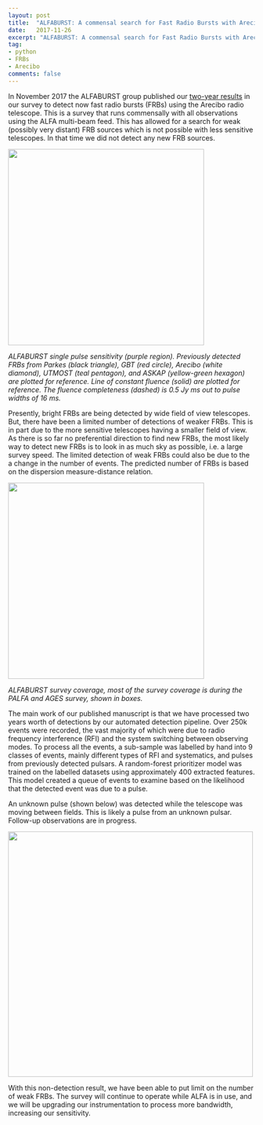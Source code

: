```yaml
---
layout: post
title:  "ALFABURST: A commensal search for Fast Radio Bursts with Arecibo"
date:   2017-11-26
excerpt: "ALFABURST: A commensal search for Fast Radio Bursts with Arecibo"
tag:
- python
- FRBs
- Arecibo
comments: false
---
```


In November 2017 the ALFABURST group published our [two-year results](https://arxiv.org/abs/1710.10806) in our survey to detect now fast radio bursts (FRBs) using the Arecibo radio telescope. This is a survey that runs commensally with all observations using the ALFA multi-beam feed. This has allowed for a search for weak (possibly very distant) FRB sources which is not possible with less sensitive telescopes. In that time we did not detect any new FRB sources.

<img src="https://griffinfoster.github.io/assets/img/ALFABURST/sensitivity_range.png" height="400">

*ALFABURST single pulse sensitivity (purple region). Previously detected FRBs from Parkes (black triangle), GBT (red circle), Arecibo (white diamond), UTMOST (teal pentagon), and ASKAP (yellow-green hexagon) are plotted for reference. Line of constant fluence (solid) are plotted for reference. The fluence completeness (dashed) is 0.5 Jy ms out to pulse widths of 16 ms.*

Presently, bright FRBs are being detected by wide field of view telescopes. But, there have been a limited number of detections of weaker FRBs. This is in part due to the more sensitive telescopes having a smaller field of view. As there is so far no preferential direction to find new FRBs, the most likely way to detect new FRBs is to look in as much sky as possible, i.e. a large survey speed. The limited detection of weak FRBs could also be due to the a change in the number of events. The predicted number of FRBs is based on the dispersion measure-distance relation.

<img src="https://griffinfoster.github.io/assets/img/ALFABURST/cartview_sky_coverage.png" height="400">

*ALFABURST survey coverage, most of the survey coverage is during the PALFA and AGES survey, shown in boxes.*

The main work of our published manuscript is that we have processed two years worth of detections by our automated detection pipeline. Over 250k events were recorded, the vast majority of which were due to radio frequency interference (RFI) and the system switching between observing modes. To process all the events, a sub-sample was labelled by hand into 9 classes of events, mainly different types of RFI and systematics, and pulses from previously detected pulsars. A random-forest prioritizer model was trained on the labelled datasets using approximately 400 extracted features. This model created a queue of events to examine based on the likelihood that the detected event was due to a pulse.

An unknown pulse (shown below) was detected while the telescope was moving between fields. This is likely a pulse from an unknown pulsar. Follow-up observations are in progress.

<img src="https://griffinfoster.github.io/assets/img/ALFABURST/Beam5_fb_D20170618T005616_buffer2_spectrum.png" height="500">

With this non-detection result, we have been able to put limit on the number of weak FRBs. The survey will continue to operate while ALFA is in use, and we will be upgrading our instrumentation to process more bandwidth, increasing our sensitivity.